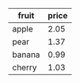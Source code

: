 | fruit  | price  |
|--------|--------|
| apple  | 2.05   |
| pear   | 1.37   |
| banana | 0.99   |
| cherry | 1.03   |
